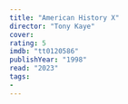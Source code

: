 ```yaml
---
title: "American History X"
director: "Tony Kaye"
cover: 
rating: 5
imdb: "tt0120586"
publishYear: "1998"
read: "2023"
tags:
- 
---
```

